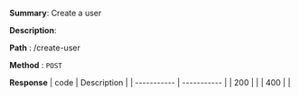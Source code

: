 **Summary**: Create a user

**Description**:

**Path** : /create-user

**Method** : `POST`

**Response**
| code      | Description |
| ----------- | ----------- |
|  200   |       |
|  400   |       |

